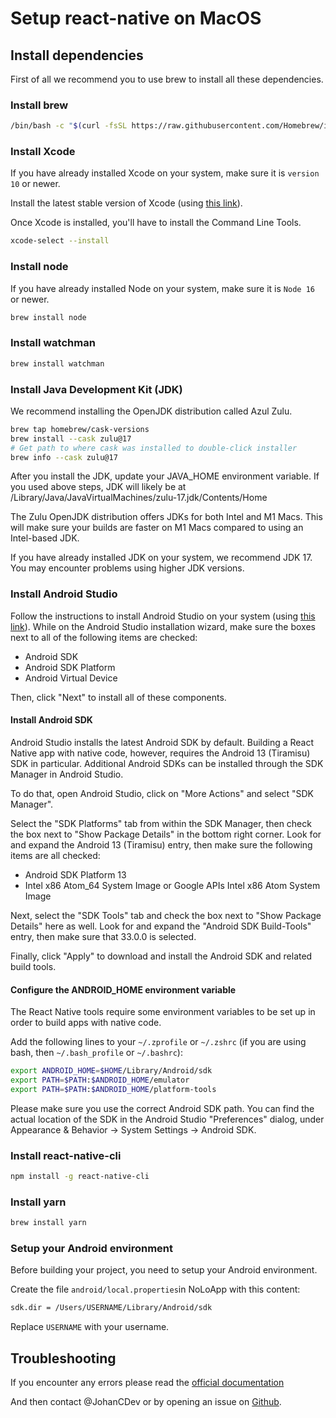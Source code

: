 # Setup react-native on MacOS

## Install dependencies

First of all we recommend you to use brew to install all these dependencies.

### Install brew

```bash
/bin/bash -c "$(curl -fsSL https://raw.githubusercontent.com/Homebrew/install/HEAD/install.sh)"
```

### Install Xcode

If you have already installed Xcode on your system, make sure it is `version 10` or newer.

Install the latest stable version of Xcode (using [this link](https://apps.apple.com/us/app/xcode/id497799835?mt=12)).

Once Xcode is installed, you'll have to install the Command Line Tools.

```bash
xcode-select --install
```

### Install node

If you have already installed Node on your system, make sure it is `Node 16` or newer.

```bash
brew install node
```

### Install watchman

```bash
brew install watchman
```

### Install Java Development Kit (JDK)

We recommend installing the OpenJDK distribution called Azul Zulu.

```bash
brew tap homebrew/cask-versions
brew install --cask zulu@17
# Get path to where cask was installed to double-click installer
brew info --cask zulu@17
```

After you install the JDK, update your JAVA_HOME environment variable. If you used above steps, JDK will likely be at /Library/Java/JavaVirtualMachines/zulu-17.jdk/Contents/Home

The Zulu OpenJDK distribution offers JDKs for both Intel and M1 Macs. This will make sure your builds are faster on M1 Macs compared to using an Intel-based JDK.

If you have already installed JDK on your system, we recommend JDK 17. You may encounter problems using higher JDK versions.

### Install Android Studio

Follow the instructions to install Android Studio on your system (using [this link](https://developer.android.com/studio/index.html)).
While on the Android Studio installation wizard, make sure the boxes next to all of the following items are checked:

- Android SDK
- Android SDK Platform
- Android Virtual Device

Then, click "Next" to install all of these components.

#### Install Android SDK

Android Studio installs the latest Android SDK by default. Building a React Native app with native code, however, requires the Android 13 (Tiramisu) SDK in particular. Additional Android SDKs can be installed through the SDK Manager in Android Studio.

To do that, open Android Studio, click on "More Actions" and select "SDK Manager".

Select the "SDK Platforms" tab from within the SDK Manager, then check the box next to "Show Package Details" in the bottom right corner. Look for and expand the Android 13 (Tiramisu) entry, then make sure the following items are all checked:

- Android SDK Platform 13
- Intel x86 Atom_64 System Image or Google APIs Intel x86 Atom System Image

Next, select the "SDK Tools" tab and check the box next to "Show Package Details" here as well. Look for and expand the "Android SDK Build-Tools" entry, then make sure that 33.0.0 is selected.

Finally, click "Apply" to download and install the Android SDK and related build tools.

#### Configure the ANDROID_HOME environment variable

The React Native tools require some environment variables to be set up in order to build apps with native code.

Add the following lines to your `~/.zprofile` or `~/.zshrc` (if you are using bash, then `~/.bash_profile` or `~/.bashrc`):

```bash
export ANDROID_HOME=$HOME/Library/Android/sdk
export PATH=$PATH:$ANDROID_HOME/emulator
export PATH=$PATH:$ANDROID_HOME/platform-tools
```

Please make sure you use the correct Android SDK path. You can find the actual location of the SDK in the Android Studio "Preferences" dialog, under Appearance & Behavior → System Settings → Android SDK.

### Install react-native-cli

```bash
npm install -g react-native-cli
```

### Install yarn

```bash
brew install yarn
```

### Setup your Android environment

Before building your project, you need to setup your Android environment.

Create the file `android/local.properties`in NoLoApp with this content:

```bash
sdk.dir = /Users/USERNAME/Library/Android/sdk
```

Replace `USERNAME` with your username.

## Troubleshooting

If you encounter any errors please read the [official documentation](https://reactnative.dev/docs/environment-setup?guide=native&package-manager=yarn#Xcode)

And then contact @JohanCDev or by opening an issue on [Github](https://github.com/NoLoSay/NoLoApp/issues).
